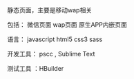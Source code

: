 静态页面，主要是移动wap相关

包括：
微信页面 wap页面 原生APP内嵌页面

语言：
javascript html5 css3 sass  

开发工具：
pscc , Sublime Text  

测试工具 ：HBuilder



